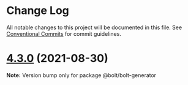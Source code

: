 # Change Log

All notable changes to this project will be documented in this file.
See [Conventional Commits](https://conventionalcommits.org) for commit guidelines.

# [4.3.0](https://github.com/bolt-design-system/bolt/tree/master/packages/bolt-generator/compare/v4.2.3...v4.3.0) (2021-08-30)

**Note:** Version bump only for package @bolt/bolt-generator
